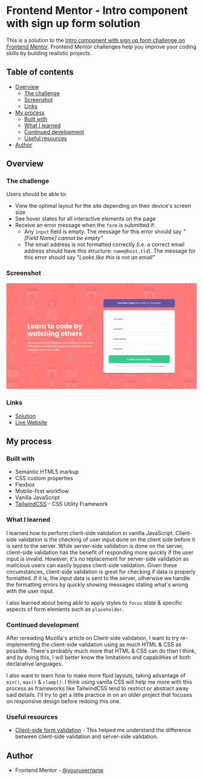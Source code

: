 # Frontend Mentor - Intro component with sign up form solution

This is a solution to the [Intro component with sign up form challenge on Frontend Mentor](https://www.frontendmentor.io/challenges/intro-component-with-signup-form-5cf91bd49edda32581d28fd1). Frontend Mentor challenges help you improve your coding skills by building realistic projects. 

## Table of contents

- [Overview](#overview)
  - [The challenge](#the-challenge)
  - [Screenshot](#screenshot)
  - [Links](#links)
- [My process](#my-process)
  - [Built with](#built-with)
  - [What I learned](#what-i-learned)
  - [Continued development](#continued-development)
  - [Useful resources](#useful-resources)
- [Author](#author)

## Overview

### The challenge

Users should be able to:

- View the optimal layout for the site depending on their device's screen size
- See hover states for all interactive elements on the page
- Receive an error message when the `form` is submitted if:
  - Any `input` field is empty. The message for this error should say *"[Field Name] cannot be empty"*
  - The email address is not formatted correctly (i.e. a correct email address should have this structure: `name@host.tld`). The message for this error should say *"Looks like this is not an email"*

### Screenshot

![](./screenshot.png)

### Links

- [Solution]()
- [Live Website]()

## My process

### Built with

- Semantic HTML5 markup
- CSS custom properties
- Flexbox
- Mobile-first workflow
- Vanilla JavaScript
- [TailwindCSS](https://tailwindcss.com/) - CSS Utility Framework

### What I learned

I learned how to perform client-side validation in vanilla JavaScript. Client-side validation is the checking of user input done on the client side before it is sent to the server. While server-side validation is done on the server, client-side validation has the benefit of responding more quickly if the user input is invalid. However, it's no replacement for server-side validation as malicious users can easily bypass client-side validation. Given these circumstances, client-side validation is great for checking if data is properly formatted. If it is, the input data is sent to the server, otherwise we handle the formatting errors by quickly showing messages stating what's wrong with the user input.

I also learned about being able to apply styles to `focus` state & specific aspects of form elements such as `placeholder`. 

### Continued development

After rereading Mozilla's article on Client-side validation, I want to try re-implementing the client-side validation using as much HTML & CSS as possible. There's probably much more that HTML & CSS can do than I think, and by doing this, I will better know the limitations and capabilities of both declarative languages.

I also want to learn how to make more fluid layouts, taking advantage of `min()`, `max()` & `clamp()`. I think using vanilla CSS will help me more with this process as frameworks like TailwindCSS tend to restrict or abstract away said details. I'll try to get a little practice in on an older project that focuses on responsive design before redoing this one. 

### Useful resources

- [Client-side form validation](https://www.developer.mozilla.org/en-US/docs/Learn/Forms/Form_validation) - This helped me understand the difference between client-side validation and server-side validation.

## Author

- Frontend Mentor - [@yourusername](https://www.frontendmentor.io/profile/stephenyu2018)

